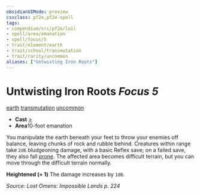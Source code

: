```yaml
---
obsidianUIMode: preview
cssclass: pf2e,pf2e-spell
tags:
- compendium/src/pf2e/loil
- spell/area/emanation
- spell/focus/5
- trait/element/earth
- trait/school/transmutation
- trait/rarity/uncommon
aliases: ["Untwisting Iron Roots"]
---
```

# Untwisting Iron Roots *Focus 5*   
[earth](earth.md)  [transmutation](transmutation.md)  [uncommon](uncommon.md)  

- **Cast** [>](chapter-9-playing-the-game.md#Actions "Single Action") 
- **Area**10-foot emanation

You manipulate the earth beneath your feet to throw your enemies off balance, leaving chunks of rock and rubble behind. Creatures within range take `2d6` bludgeoning damage, with a basic Reflex save; on a failed save, they also fall [prone](conditions.md#Prone). The affected area becomes difficult terrain, but you can move through the difficult terrain normally.

**Heightened (+ 1)** The damage increases by `1d6`.

*Source: Lost Omens: Impossible Lands p. 224*